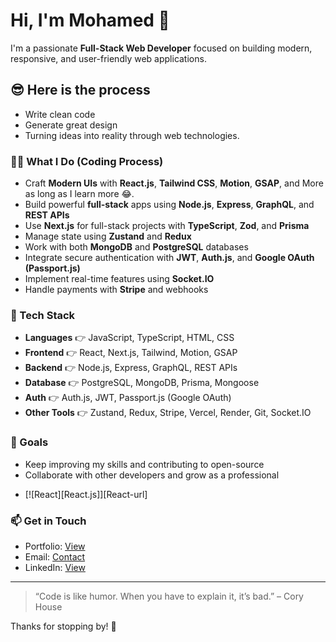 # Hi, I'm Mohamed 👋

I'm a passionate **Full-Stack Web Developer** focused on building modern, responsive, and user-friendly web applications.

## 😎 Here is the process
- Write clean code
- Generate great design
- Turning ideas into reality through web technologies.

### 👨‍💻 What I Do (Coding Process)
- Craft **Modern UIs** with **React.js**, **Tailwind CSS**, **Motion**, **GSAP**, and More as long as I learn more 😂.
- Build powerful **full-stack** apps using **Node.js**, **Express**, **GraphQL**, and **REST APIs**
- Use **Next.js** for full-stack projects with **TypeScript**, **Zod**, and **Prisma**
- Manage state using **Zustand** and **Redux**
- Work with both **MongoDB** and **PostgreSQL** databases
- Integrate secure authentication with **JWT**, **Auth.js**, and **Google OAuth (Passport.js)**
- Implement real-time features using **Socket.IO**
- Handle payments with **Stripe** and webhooks

### 🧠 Tech Stack
- **Languages** 👉 JavaScript, TypeScript, HTML, CSS
- **Frontend** 👉 React, Next.js, Tailwind, Motion, GSAP
- **Backend** 👉 Node.js, Express, GraphQL, REST APIs
- **Database** 👉 PostgreSQL, MongoDB, Prisma, Mongoose
- **Auth** 👉 Auth.js, JWT, Passport.js (Google OAuth)
- **Other Tools** 👉 Zustand, Redux, Stripe, Vercel, Render, Git, Socket.IO

### 🚀 Goals

- Keep improving my skills and contributing to open-source
- Collaborate with other developers and grow as a professional

* [![React][React.js]][React-url]

### 📫 Get in Touch
- Portfolio: [View](https://portfolio-dev-flame.vercel.app/)
- Email: [Contact](mailto:mohameedgabr7@gmail.com)
- LinkedIn: [View](https://www.linkedin.com/in/mohameedgabr0/)

---

> “Code is like humor. When you have to explain it, it’s bad.” – Cory House

Thanks for stopping by! 🌟

